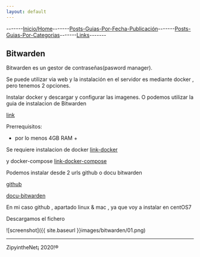 ```yaml
---
layout: default
---
```

-------[Inicio/Home](./../index.html)-------[Posts-Guias-Por-Fecha-Publicación](./../posts.html)-------[Posts-Guias-Por-Categorias](./../categorias.html)-------[Links](./../links.html)-------

## Bitwarden

Bitwarden es un gestor de contraseñas(pasword manager).

Se puede utilizar via web y la instalación en el servidor es mediante docker , pero tenemos 2 opciones.

Instalar docker y descargar y configurar las imagenes. O podemos utilizar la guia de instalacion de Bitwarden

[link](https://github.com/bitwarden/server)

Prerrequisitos:

- por lo menos 4GB RAM +

Se requiere instalacion de docker [link-docker](https://docs.docker.com/engine/install/)

y docker-compose  [link-docker-compose](https://docs.docker.com/compose/install/)

Podemos instalar desde 2 urls github o docu bitwarden

[github](https://github.com/bitwarden/server)

[docu-bitwarden](https://bitwarden.com/help/article/install-on-premise/)

En mi caso github , apartado linux & mac , ya que voy a instalar en centOS7

Descargamos el fichero

![screenshot]({{ site.baseurl }}images/bitwarden/01.png)


-----------------------------------------------------------------------------

ZipyintheNet¡ 2020!®